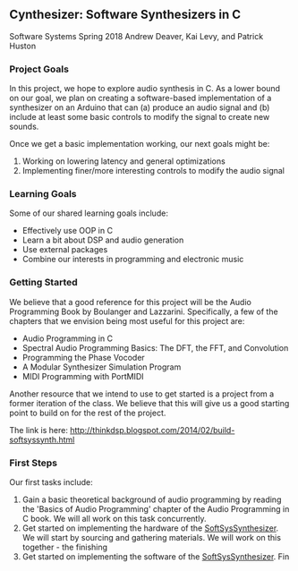 ## Cynthesizer: Software Synthesizers in C

Software Systems Spring 2018
Andrew Deaver, Kai Levy, and Patrick Huston


### Project Goals
In this project, we hope to explore audio synthesis in C. As a lower bound on our goal, we plan on creating a software-based implementation of a synthesizer on an Arduino that can (a) produce an audio signal and (b) include at least some basic controls to modify the signal to create new sounds. 

Once we get a basic implementation working, our next goals might be:

1. Working on lowering latency and general optimizations
2. Implementing finer/more interesting controls to modify the audio signal

### Learning Goals

Some of our shared learning goals include:

- Effectively use OOP in C
- Learn a bit about DSP and audio generation
- Use external packages
- Combine our interests in programming and electronic music

### Getting Started

We believe that a good reference for this project will be the Audio Programming Book by Boulanger and Lazzarini. Specifically, a few of the chapters that we envision being most useful for this project are:

- Audio Programming in C
- Spectral Audio Programming Basics: The DFT, the FFT, and Convolution
- Programming the Phase Vocoder
- A Modular Synthesizer Simulation Program
- MIDI Programming with PortMIDI

Another resource that we intend to use to get started is a project from a former iteration of the class. We believe that this will give us a good starting point to build on for the rest of the project.

The link is here: http://thinkdsp.blogspot.com/2014/02/build-softsyssynth.html 


### First Steps

Our first tasks include:
1. Gain a basic theoretical background of audio programming by reading the 'Basics of Audio Programming' chapter of the Audio Programming in C book. We will all work on this task concurrently. 
2. Get started on implementing the hardware of the [SoftSysSynthesizer](http://thinkdsp.blogspot.com/2014/02/build-softsyssynth.html). We will start by sourcing and gathering materials. We will work on this together - the finishing 
3. Get started on implementing the software of the [SoftSysSynthesizer](http://thinkdsp.blogspot.com/2014/02/build-softsyssynth.html). Fin

